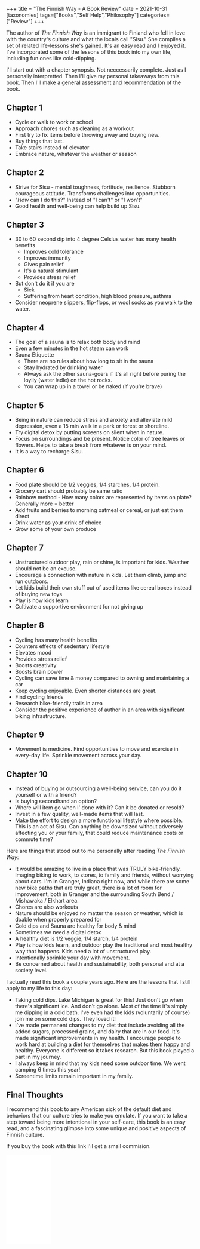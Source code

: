 +++
title = "The Finnish Way - A Book Review"
date = 2021-10-31
[taxonomies]
tags=["Books","Self Help","Philosophy"]
categories=["Review"]
+++

The author of _The Finnish Way_ is an immigrant to Finland who fell in love with the country's culture and what the locals call "Sisu." She compiles a set of related life-lessons she's gained. It's an easy read and I enjoyed it. I've incorporated some of the lessons of this book into my own life, including fun ones like cold-dipping. 
<!-- more -->
I'll start out with a chapter synopsis. Not neccessarily complete. Just as I personally interpretted. Then I'll give my personal takeaways from this book. Then I'll make a general assessment and recommendation of the book.

## Chapter 1
- Cycle or walk to work or school
- Approach chores such as cleaning as a workout
- First try to fix items before throwing away and buying new.
- Buy things that last.
- Take stairs instead of elevator
- Embrace nature, whatever the weather or season

## Chapter 2
- Strive for Sisu - mental toughness, fortitude, resilience. Stubborn courageous attitude. Transforms challenges into opportunities.
- "*How* can I do this?" Instead of "I can't" or "I won't"
- Good health and well-being can help build up Sisu.

## Chapter 3
- 30 to 60 second dip into 4 degree Celsius water has many health benefits
  - Improves cold tolerance
  - Improves immunity
  - Gives pain relief
  - It's a natural stimulant
  - Provides stress relief
- But don't do it if you are
  - Sick
  - Suffering from heart condition, high blood pressure, asthma
- Consider neoprene slippers, flip-flops, or wool socks as you walk to the water.

## Chapter 4
- The goal of a sauna is to relax both body and mind
- Even a few minutes in the hot steam can work
- Sauna Etiquette
  - There are no rules about how long to sit in the sauna
  - Stay hydrated by drinking water
  - Always ask the other sauna-goers if it's all right before puring the loylly (water ladle) on the hot rocks.
  - You can wrap up in a towel or be naked (if you're brave)

## Chapter 5
- Being in nature can reduce stress and anxiety and alleviate mild depression, even a 15 min walk in a park or forest or shoreline.
- Try digital detox by putting screens on silent when in nature.
- Focus on surroundings and be present. Notice color of tree leaves or flowers. Helps to take a break from whatever is on your mind.
- It is a way to recharge Sisu.

## Chapter 6
- Food plate should be 1/2 veggies, 1/4 starches, 1/4 protein.
- Grocery cart should probably be same ratio
- Rainbow method - How many colors are represented by items on plate? Generally more = better
- Add fruits and berries to morning oatmeal or cereal, or just eat them direct
- Drink water as your drink of choice
- Grow some of your own produce

## Chapter 7
- Unstructured outdoor play, rain or shine, is important for kids. Weather should not be an excuse.
- Encourage a connection with nature in kids. Let them climb, jump and run outdoors.
- Let kids build their own stuff out of used items like cereal boxes instead of buying new toys
- Play is how kids learn
- Cultivate a supportive environment for not giving up

## Chapter 8
- Cycling has many health benefits
- Counters effects of sedentary lifestyle
- Elevates mood
- Provides stress relief
- Boosts creativity
- Boosts brain power
- Cycling can save time & money compared to owning and maintaining a car
- Keep cycling enjoyable. Even shorter distances are great.
- Find cycling friends
- Research bike-friendly trails in area
- Consider the positive experience of author in an area with significant biking infrastructure.

## Chapter 9
- Movement is medicine. Find opportunities to move and exercise in every-day life. Sprinkle movement across your day.

## Chapter 10
- Instead of buying or outsourcing a well-being service, can you do it yourself or with a friend?
- Is buying secondhand an option?
- Where will item go when I' done with it? Can it be donated or resold?
- Invest in a few quality, well-made items that will last.
- Make the effort to design a more functional lifestyle where possible. This is an act of Sisu. Can anything be downsized without adversely affecting you or your family, that could reduce maintenance costs or commute time?

Here are things that stood out to me personally after reading _The Finnish Way_:

- It would be amazing to live in a place that was TRULY bike-friendly. Imaging biking to work, to stores, to family and friends, without worrying about cars. I'm in Granger, Indiana right now, and while there are some new bike paths that are truly great, there is a lot of room for improvement, both in Granger and the surrounding South Bend / Mishawaka / Elkhart area.
- Chores are also workouts
- Nature should be enjoyed no matter the season or weather, which is doable when properly prepared for
- Cold dips and Sauna are healthy for body & mind
- Sometimes we need a digital detox
- A healthy diet is 1/2 veggie, 1/4 starch, 1/4 protein
- Play is how kids learn, and outdoor play the traditional and most healthy way that happens. Kids need a lot of unstructured play.
- Intentionally sprinkle your day with movement.
- Be concerned about health and sustainability, both personal and at a society level.

I actually read this book a couple years ago. Here are the lessons that I still apply to my life to this day:

- Taking cold dips. Lake Michigan is great for this! Just don't go when there's significant ice. And don't go alone. Most of the time it's simply me dipping in a cold bath. I've even had the kids (voluntarily of course) join me on some cold dips. They loved it!
- I've made permanent changes to my diet that include avoiding all the added sugars, processed grains, and dairy that are in our food. It's made significant improvements in my health. I encourage people to work hard at building a diet for themselves that makes them happy and healthy. Everyone is different so it takes research. But this book played a part in my journey.
- I always keep in mind that my kids need some outdoor time. We went camping 6 times this year!
- Screentime limits remain important in my family.

## Final Thoughts

I recommend this book to any American sick of the default diet and behaviors that our culture tries to make you emulate. If you want to take a step toward being more intentional in your self-care, this book is an easy read, and a fascinating glimpse into some unique and positive aspects of Finnish culture.

If you buy the book with this link I'll get a small commision.

<iframe style="width:120px;height:240px;" marginwidth="0" marginheight="0" scrolling="no" frameborder="0" src="//ws-na.amazon-adsystem.com/widgets/q?ServiceVersion=20070822&OneJS=1&Operation=GetAdHtml&MarketPlace=US&source=ac&ref=tf_til&ad_type=product_link&tracking_id=rosecodes-20&marketplace=amazon&amp;region=US&placement=0143132997&asins=0143132997&linkId=89e97ece9b55442935b3d0397f941d70&show_border=false&link_opens_in_new_window=true&price_color=333333&title_color=0066c0&bg_color=ffffff">
    </iframe>
